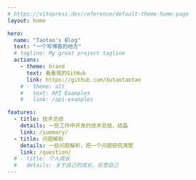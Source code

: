 ```yaml
---
# https://vitepress.dev/reference/default-theme-home-page
layout: home

hero:
  name: "Taotao's Blog"
  text: "一个写博客的地方"
  # tagline: My great project tagline
  actions:
    - theme: brand
      text: 看看我的GitHub
      link: https://github.com/Xutaotaotao
    # - theme: alt
    #   text: API Examples
    #   link: /api-examples

features:
  - title: 技术总结
    details: 一些工作中开发的技术总结，结晶
    link: /summary/
  - title: 问题解析
    details: 一些问题解析，把一个问题研究清楚
    link: /question/
  # - title: 个人成长
  #   details: 关于自己的成长，反思自己
---
```


